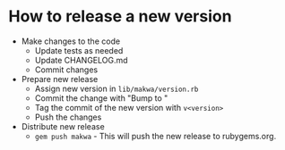 # How to release a new version

* Make changes to the code
  * Update tests as needed
  * Update CHANGELOG.md
  * Commit changes
* Prepare new release
  * Assign new version in `lib/makwa/version.rb`
  * Commit the change with "Bump to <version>"
  * Tag the commit of the new version with `v<version>`
  * Push the changes
* Distribute new release
  * `gem push makwa` - This will push the new release to rubygems.org.
